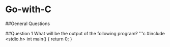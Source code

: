 # Go-with-C


##General Questions

##Question 1
What will be the output of the following program?
'''c
#include <stdio.h>
int main()
{
    return 0;
}
